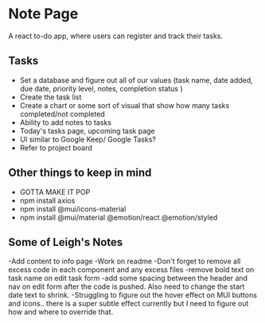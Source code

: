 # Note Page 
A react to-do app, where users can register and track their tasks.

## Tasks 
- Set a database and figure out all of our values (task name, date added, due date, priority level, notes, completion status )
- Create the task list
- Create a chart or some sort of visual that show how many tasks completed/not completed
- Ability to add notes to tasks
- Today's tasks page, upcoming task page
- UI similar to Google Keep/ Google Tasks? 
- Refer to project board 
 

## Other things to keep in mind
- GOTTA MAKE IT POP
- npm install axios
- npm install @mui/icons-material
- npm install @mui/material @emotion/react @emotion/styled

## Some of Leigh's Notes
-Add content to info page
-Work on readme
-Don't forget to remove all excess code in each component and any excess files
-remove bold text on task name on edit task form 
-add some spacing between the header and nav on edit form after the code is pushed. Also need to change the start date text to shrink.
-Struggling to figure out the hover effect on MUI buttons and icons.. there is a super subtle effect currently but I need to figure out how and where to override that. 